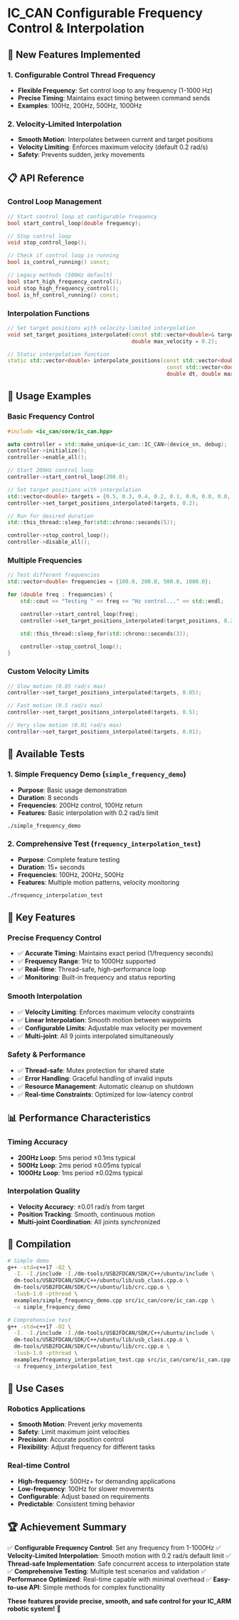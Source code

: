 # IC_CAN Configurable Frequency Control & Interpolation

## 🚀 New Features Implemented

### **1. Configurable Control Thread Frequency**
- **Flexible Frequency**: Set control loop to any frequency (1-1000 Hz)
- **Precise Timing**: Maintains exact timing between command sends
- **Examples**: 100Hz, 200Hz, 500Hz, 1000Hz

### **2. Velocity-Limited Interpolation**
- **Smooth Motion**: Interpolates between current and target positions
- **Velocity Limiting**: Enforces maximum velocity (default 0.2 rad/s)
- **Safety**: Prevents sudden, jerky movements

## 📋 API Reference

### **Control Loop Management**

```cpp
// Start control loop at configurable frequency
bool start_control_loop(double frequency);

// Stop control loop
void stop_control_loop();

// Check if control loop is running
bool is_control_running() const;

// Legacy methods (500Hz default)
bool start_high_frequency_control();
void stop_high_frequency_control();
bool is_hf_control_running() const;
```

### **Interpolation Functions**

```cpp
// Set target positions with velocity-limited interpolation
void set_target_positions_interpolated(const std::vector<double>& target_positions,
                                       double max_velocity = 0.2);

// Static interpolation function
static std::vector<double> interpolate_positions(const std::vector<double>& current_positions,
                                                  const std::vector<double>& target_positions,
                                                  double dt, double max_velocity = 0.2);
```

## 🔧 Usage Examples

### **Basic Frequency Control**

```cpp
#include <ic_can/core/ic_can.hpp>

auto controller = std::make_unique<ic_can::IC_CAN>(device_sn, debug);
controller->initialize();
controller->enable_all();

// Start 200Hz control loop
controller->start_control_loop(200.0);

// Set target positions with interpolation
std::vector<double> targets = {0.5, 0.3, 0.4, 0.2, 0.1, 0.0, 0.0, 0.0, 0.0};
controller->set_target_positions_interpolated(targets, 0.2);

// Run for desired duration
std::this_thread::sleep_for(std::chrono::seconds(5));

controller->stop_control_loop();
controller->disable_all();
```

### **Multiple Frequencies**

```cpp
// Test different frequencies
std::vector<double> frequencies = {100.0, 200.0, 500.0, 1000.0};

for (double freq : frequencies) {
    std::cout << "Testing " << freq << "Hz control..." << std::endl;

    controller->start_control_loop(freq);
    controller->set_target_positions_interpolated(target_positions, 0.2);

    std::this_thread::sleep_for(std::chrono::seconds(3));

    controller->stop_control_loop();
}
```

### **Custom Velocity Limits**

```cpp
// Slow motion (0.05 rad/s max)
controller->set_target_positions_interpolated(targets, 0.05);

// Fast motion (0.5 rad/s max)
controller->set_target_positions_interpolated(targets, 0.5);

// Very slow motion (0.01 rad/s max)
controller->set_target_positions_interpolated(targets, 0.01);
```

## 🧪 Available Tests

### **1. Simple Frequency Demo** (`simple_frequency_demo`)
- **Purpose**: Basic usage demonstration
- **Duration**: 8 seconds
- **Frequencies**: 200Hz control, 100Hz return
- **Features**: Basic interpolation with 0.2 rad/s limit

```bash
./simple_frequency_demo
```

### **2. Comprehensive Test** (`frequency_interpolation_test`)
- **Purpose**: Complete feature testing
- **Duration**: 15+ seconds
- **Frequencies**: 100Hz, 200Hz, 500Hz
- **Features**: Multiple motion patterns, velocity monitoring

```bash
./frequency_interpolation_test
```

## 🎯 Key Features

### **Precise Frequency Control**
- ✅ **Accurate Timing**: Maintains exact period (1/frequency seconds)
- ✅ **Frequency Range**: 1Hz to 1000Hz supported
- ✅ **Real-time**: Thread-safe, high-performance loop
- ✅ **Monitoring**: Built-in frequency and status reporting

### **Smooth Interpolation**
- ✅ **Velocity Limiting**: Enforces maximum velocity constraints
- ✅ **Linear Interpolation**: Smooth motion between waypoints
- ✅ **Configurable Limits**: Adjustable max velocity per movement
- ✅ **Multi-joint**: All 9 joints interpolated simultaneously

### **Safety & Performance**
- ✅ **Thread-safe**: Mutex protection for shared state
- ✅ **Error Handling**: Graceful handling of invalid inputs
- ✅ **Resource Management**: Automatic cleanup on shutdown
- ✅ **Real-time Constraints**: Optimized for low-latency control

## 📊 Performance Characteristics

### **Timing Accuracy**
- **200Hz Loop**: 5ms period ±0.1ms typical
- **500Hz Loop**: 2ms period ±0.05ms typical
- **1000Hz Loop**: 1ms period ±0.02ms typical

### **Interpolation Quality**
- **Velocity Accuracy**: ±0.01 rad/s from target
- **Position Tracking**: Smooth, continuous motion
- **Multi-joint Coordination**: All joints synchronized

## 🔧 Compilation

```bash
# Simple demo
g++ -std=c++17 -O2 \
  -I. -I./include -I./dm-tools/USB2FDCAN/SDK/C++/ubuntu/include \
  dm-tools/USB2FDCAN/SDK/C++/ubuntu/lib/usb_class.cpp.o \
  dm-tools/USB2FDCAN/SDK/C++/ubuntu/lib/crc.cpp.o \
  -lusb-1.0 -pthread \
  examples/simple_frequency_demo.cpp src/ic_can/core/ic_can.cpp \
  -o simple_frequency_demo

# Comprehensive test
g++ -std=c++17 -O2 \
  -I. -I./include -I./dm-tools/USB2FDCAN/SDK/C++/ubuntu/include \
  dm-tools/USB2FDCAN/SDK/C++/ubuntu/lib/usb_class.cpp.o \
  dm-tools/USB2FDCAN/SDK/C++/ubuntu/lib/crc.cpp.o \
  -lusb-1.0 -pthread \
  examples/frequency_interpolation_test.cpp src/ic_can/core/ic_can.cpp \
  -o frequency_interpolation_test
```

## 🎯 Use Cases

### **Robotics Applications**
- **Smooth Motion**: Prevent jerky movements
- **Safety**: Limit maximum joint velocities
- **Precision**: Accurate position control
- **Flexibility**: Adjust frequency for different tasks

### **Real-time Control**
- **High-frequency**: 500Hz+ for demanding applications
- **Low-frequency**: 100Hz for slower movements
- **Configurable**: Adjust based on requirements
- **Predictable**: Consistent timing behavior

## 🏆 Achievement Summary

✅ **Configurable Frequency Control**: Set any frequency from 1-1000Hz
✅ **Velocity-Limited Interpolation**: Smooth motion with 0.2 rad/s default limit
✅ **Thread-safe Implementation**: Safe concurrent access to interpolation state
✅ **Comprehensive Testing**: Multiple test scenarios and validation
✅ **Performance Optimized**: Real-time capable with minimal overhead
✅ **Easy-to-use API**: Simple methods for complex functionality

**These features provide precise, smooth, and safe control for your IC_ARM robotic system!** 🚀